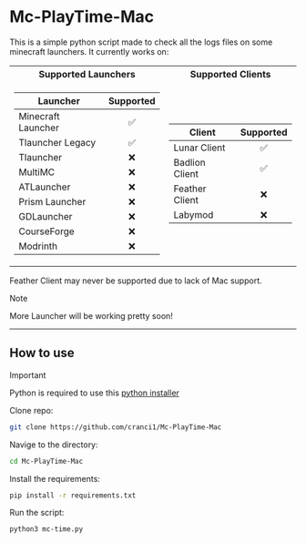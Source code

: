 # Mc-PlayTime-Mac
This is a simple python script made to check all the logs files on some minecraft launchers.
It currently works on:

<table>
<tr><th>Supported Launchers</th><th>Supported Clients</th></tr>
<tr><td>
        
| Launcher  | Supported |
| ------- | :-------: |
| Minecraft Launcher | :white_check_mark: |
| Tlauncher Legacy   | :white_check_mark: |
| Tlauncher   | :x: |
| MultiMC   | :x: |
| ATLauncher   | :x: |
| Prism Launcher   | :x: |
| GDLauncher   | :x: |
| CourseForge   | :x: |
| Modrinth   | :x: |

</td><td>
    
| Client | Supported |
| ------- | :-------: |
| Lunar Client   | :white_check_mark: |
| Badlion Client| :white_check_mark: |
| Feather Client| :x: |
| Labymod | :x: |

</td></tr>
</table>

<p>Feather Client may never be supported due to lack of Mac support.</p>


> [!Note]
More Launcher will be working pretty soon!

---

## How to use

> [!IMPORTANT]
Python is required to use this [python installer](https://www.python.org/downloads/)

Clone repo:
```sh
git clone https://github.com/cranci1/Mc-PlayTime-Mac
```
Navige to the directory:
```sh
cd Mc-PlayTime-Mac
```
Install the requirements:
```sh
pip install -r requirements.txt
```
Run the script:
```sh
python3 mc-time.py
```
